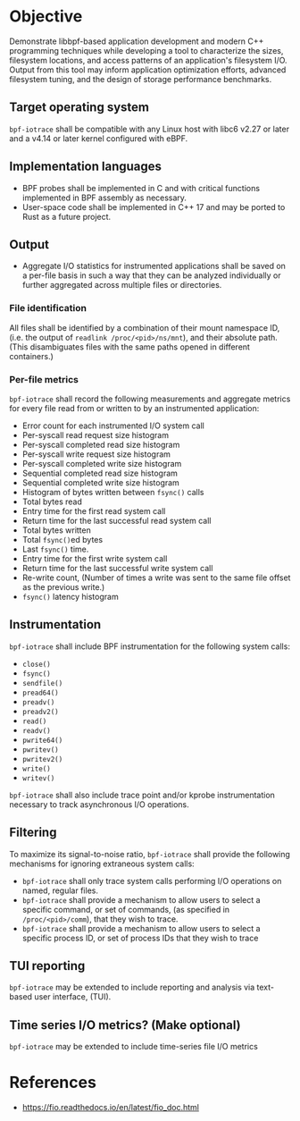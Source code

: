 # Objective
Demonstrate libbpf-based application development and modern C++ programming techniques
while developing a tool to characterize the sizes,
filesystem locations, and access patterns of an application's filesystem I/O.
Output from this tool may inform application optimization efforts,
advanced filesystem tuning, and the design of storage performance benchmarks.

## Target operating system
`bpf-iotrace` shall be compatible with any Linux host with libc6 v2.27 or later and a v4.14 or later kernel configured with eBPF.

## Implementation languages
* BPF probes shall be implemented in C and with critical functions implemented in BPF assembly as necessary.
* User-space code shall be implemented in C++ 17 and may be ported to Rust as a future project.

## Output
* Aggregate I/O statistics for instrumented applications shall be saved on a per-file basis in such a way that they can be analyzed individually or further aggregated across multiple files or directories.

### File identification
All files shall be identified by a combination of their mount namespace ID, (i.e. the output of `readlink /proc/<pid>/ns/mnt`), and their absolute path.  (This disambiguates files with the same paths opened in different containers.)

### Per-file metrics
`bpf-iotrace` shall record the following measurements and aggregate metrics for every file read from or written to by an instrumented application:
* Error count for each instrumented I/O system call
* Per-syscall read request size histogram
* Per-syscall completed read size histogram
* Per-syscall write request size histogram
* Per-syscall completed write size histogram
* Sequential completed read size histogram
* Sequential completed write size histogram
* Histogram of bytes written between `fsync()` calls
* Total bytes read
* Entry time for the first read system call
* Return time for the last successful read system call
* Total bytes written
* Total `fsync()`ed bytes
* Last `fsync()` time.
* Entry time for the first write system call
* Return time for the last successful write system call
* Re-write count, (Number of times a write was sent to the same file offset as the previous write.)
* `fsync()` latency histogram


## Instrumentation
`bpf-iotrace` shall include BPF instrumentation for the following system calls:
* `close()`
* `fsync()`
* `sendfile()`
* `pread64()`
* `preadv()`
* `preadv2()`
* `read()`
* `readv()`
* `pwrite64()`
* `pwritev()`
* `pwritev2()`
* `write()`
* `writev()`

`bpf-iotrace` shall also include trace point and/or kprobe instrumentation necessary to track asynchronous I/O operations.

## Filtering
To maximize its signal-to-noise ratio, `bpf-iotrace` shall provide the following mechanisms for ignoring extraneous system calls:
* `bpf-iotrace` shall only trace system calls performing I/O operations on named, regular files.
* `bpf-iotrace` shall provide a mechanism to allow users to select a specific command, or set of commands, (as specified in `/proc/<pid>/comm`), that they wish to trace.
* `bpf-iotrace` shall provide a mechanism to allow users to select a specific process ID, or set of process IDs that they wish to trace

## TUI reporting
`bpf-iotrace` may be extended to include reporting and analysis via text-based user interface, (TUI).

## Time series I/O metrics? (Make optional)
`bpf-iotrace` may be extended to include time-series file I/O metrics

# References
* https://fio.readthedocs.io/en/latest/fio_doc.html